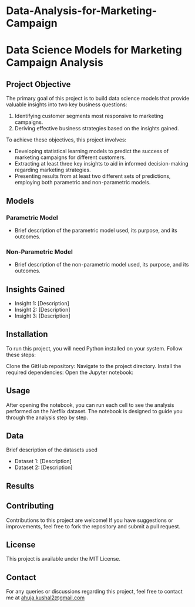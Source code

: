 # Data-Analysis-for-Marketing-Campaign

# Data Science Models for Marketing Campaign Analysis

## Project Objective
The primary goal of this project is to build data science models that provide valuable insights into two key business questions:
1. Identifying customer segments most responsive to marketing campaigns.
2. Deriving effective business strategies based on the insights gained.

To achieve these objectives, this project involves:
- Developing statistical learning models to predict the success of marketing campaigns for different customers.
- Extracting at least three key insights to aid in informed decision-making regarding marketing strategies.
- Presenting results from at least two different sets of predictions, employing both parametric and non-parametric models.

## Models
### Parametric Model
- Brief description of the parametric model used, its purpose, and its outcomes.

### Non-Parametric Model
- Brief description of the non-parametric model used, its purpose, and its outcomes.

## Insights Gained
- Insight 1: [Description]
- Insight 2: [Description]
- Insight 3: [Description]

## Installation
To run this project, you will need Python installed on your system. Follow these steps:

Clone the GitHub repository:
Navigate to the project directory.
Install the required dependencies:
Open the Jupyter notebook:


## Usage

After opening the notebook, you can run each cell to see the analysis performed on the Netflix dataset. The notebook is designed to guide you through the analysis step by step.

## Data
Brief description of the datasets used 
- Dataset 1: [Description]
- Dataset 2: [Description]

## Results


## Contributing
Contributions to this project are welcome! If you have suggestions or improvements, feel free to fork the repository and submit a pull request.

## License
This project is available under the MIT License.

## Contact
For any queries or discussions regarding this project, feel free to contact me at ahuja.kushal2@gmail.com
